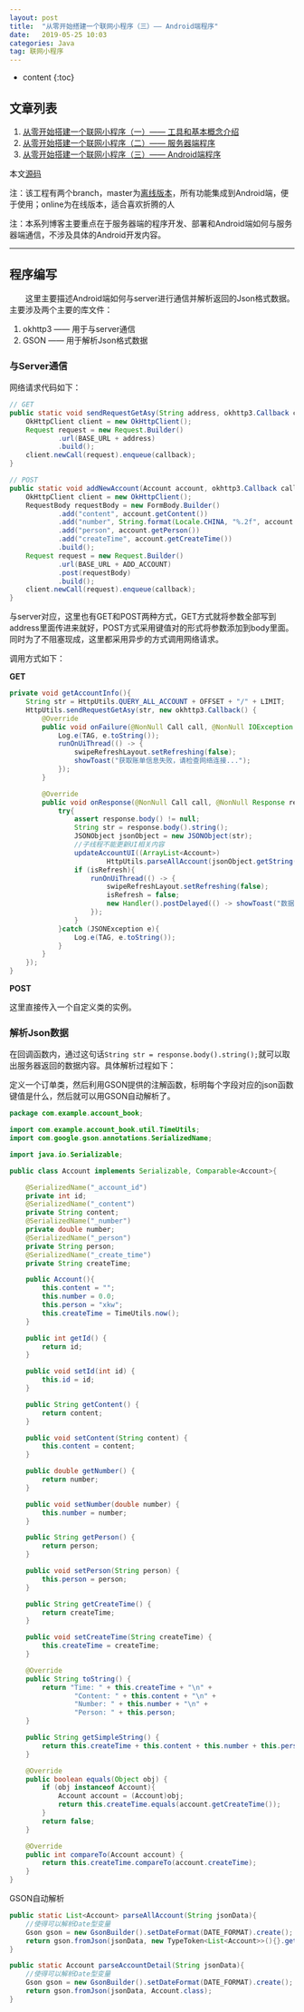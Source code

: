 ```yaml
---
layout: post
title:  "从零开始搭建一个联网小程序（三）—— Android端程序"
date:   2019-05-25 10:03
categories: Java
tag: 联网小程序
---
```


* content
{:toc}


## 文章列表

1. [从零开始搭建一个联网小程序（一）—— 工具和基本概念介绍](https://xkw168.github.io/2019/05/25/%E4%BB%8E%E9%9B%B6%E5%BC%80%E5%A7%8B%E6%90%AD%E5%BB%BA%E4%B8%80%E4%B8%AA%E8%81%94%E7%BD%91%E5%B0%8F%E7%A8%8B%E5%BA%8F-%E4%B8%80-%E5%B7%A5%E5%85%B7%E5%92%8C%E5%9F%BA%E6%9C%AC%E6%A6%82%E5%BF%B5%E4%BB%8B%E7%BB%8D/)
2. [从零开始搭建一个联网小程序（二）—— 服务器端程序](https://xkw168.github.io/2019/05/25/%E4%BB%8E%E9%9B%B6%E5%BC%80%E5%A7%8B%E6%90%AD%E5%BB%BA%E4%B8%80%E4%B8%AA%E8%81%94%E7%BD%91%E5%B0%8F%E7%A8%8B%E5%BA%8F-%E4%BA%8C-%E6%9C%8D%E5%8A%A1%E5%99%A8%E7%AB%AF%E7%A8%8B%E5%BA%8F/)
3. [从零开始搭建一个联网小程序（三）—— Android端程序](https://xkw168.github.io/2019/05/25/%E4%BB%8E%E9%9B%B6%E5%BC%80%E5%A7%8B%E6%90%AD%E5%BB%BA%E4%B8%80%E4%B8%AA%E8%81%94%E7%BD%91%E5%B0%8F%E7%A8%8B%E5%BA%8F-%E4%B8%89-Android%E7%AB%AF%E7%A8%8B%E5%BA%8F/)

本文[源码](https://github.com/xkw168/account_book/tree/online)

注：该工程有两个branch，master为[离线版本](https://github.com/xkw168/account_book/releases)，所有功能集成到Android端，便于使用；online为在线版本，适合喜欢折腾的人

注：本系列博客主要重点在于服务器端的程序开发、部署和Android端如何与服务器端通信，不涉及具体的Android开发内容。

---

## 程序编写

&emsp;&emsp;这里主要描述Android端如何与server进行通信并解析返回的Json格式数据。主要涉及两个主要的库文件：

1. okhttp3 —— 用于与server通信
2. GSON —— 用于解析Json格式数据

### 与Server通信

网络请求代码如下：

```java
// GET
public static void sendRequestGetAsy(String address, okhttp3.Callback callback){
    OkHttpClient client = new OkHttpClient();
    Request request = new Request.Builder()
            .url(BASE_URL + address)
            .build();
    client.newCall(request).enqueue(callback);
}

// POST
public static void addNewAccount(Account account, okhttp3.Callback callback){
    OkHttpClient client = new OkHttpClient();
    RequestBody requestBody = new FormBody.Builder()
            .add("content", account.getContent())
            .add("number", String.format(Locale.CHINA, "%.2f", account.getNumber()))
            .add("person", account.getPerson())
            .add("createTime", account.getCreateTime())
            .build();
    Request request = new Request.Builder()
            .url(BASE_URL + ADD_ACCOUNT)
            .post(requestBody)
            .build();
    client.newCall(request).enqueue(callback);
}
```

与server对应，这里也有GET和POST两种方式，GET方式就将参数全部写到address里面传进来就好，POST方式采用键值对的形式将参数添加到body里面。同时为了不阻塞现成，这里都采用异步的方式调用网络请求。

调用方式如下：

**GET**

```java
private void getAccountInfo(){
    String str = HttpUtils.QUERY_ALL_ACCOUNT + OFFSET + "/" + LIMIT;
    HttpUtils.sendRequestGetAsy(str, new okhttp3.Callback() {
        @Override
        public void onFailure(@NonNull Call call, @NonNull IOException e) {
            Log.e(TAG, e.toString());
            runOnUiThread(() -> {
                swipeRefreshLayout.setRefreshing(false);
                showToast("获取账单信息失败，请检查网络连接...");
            });
        }

        @Override
        public void onResponse(@NonNull Call call, @NonNull Response response) throws IOException {
            try{
                assert response.body() != null;
                String str = response.body().string();
                JSONObject jsonObject = new JSONObject(str);
                //子线程不能更新UI相关内容
                updateAccountUI((ArrayList<Account>)
                        HttpUtils.parseAllAccount(jsonObject.getString(ACCOUNTS_INFO)));
                if (isRefresh){
                    runOnUiThread(() -> {
                        swipeRefreshLayout.setRefreshing(false);
                        isRefresh = false;
                        new Handler().postDelayed(() -> showToast("数据更新完毕"), 300);
                    });
                }
            }catch (JSONException e){
                Log.e(TAG, e.toString());
            }
        }
    });
}

```

**POST**

这里直接传入一个自定义类的实例。

### 解析Json数据

在回调函数内，通过这句话`String str = response.body().string();`就可以取出服务器返回的数据内容。具体解析过程如下：

定义一个订单类，然后利用GSON提供的注解函数，标明每个字段对应的json函数键值是什么，然后就可以用GSON自动解析了。

```java
package com.example.account_book;

import com.example.account_book.util.TimeUtils;
import com.google.gson.annotations.SerializedName;

import java.io.Serializable;

public class Account implements Serializable, Comparable<Account>{

    @SerializedName("_account_id")
    private int id;
    @SerializedName("_content")
    private String content;
    @SerializedName("_number")
    private double number;
    @SerializedName("_person")
    private String person;
    @SerializedName("_create_time")
    private String createTime;

    public Account(){
        this.content = "";
        this.number = 0.0;
        this.person = "xkw";
        this.createTime = TimeUtils.now();
    }

    public int getId() {
        return id;
    }

    public void setId(int id) {
        this.id = id;
    }

    public String getContent() {
        return content;
    }

    public void setContent(String content) {
        this.content = content;
    }

    public double getNumber() {
        return number;
    }

    public void setNumber(double number) {
        this.number = number;
    }

    public String getPerson() {
        return person;
    }

    public void setPerson(String person) {
        this.person = person;
    }

    public String getCreateTime() {
        return createTime;
    }

    public void setCreateTime(String createTime) {
        this.createTime = createTime;
    }

    @Override
    public String toString() {
        return "Time: " + this.createTime + "\n" +
                "Content: " + this.content + "\n" +
                "Number: " + this.number + "\n" +
                "Person: " + this.person;
    }

    public String getSimpleString() {
        return this.createTime + this.content + this.number + this.person;
    }

    @Override
    public boolean equals(Object obj) {
        if (obj instanceof Account){
            Account account = (Account)obj;
            return this.createTime.equals(account.getCreateTime());
        }
        return false;
    }

    @Override
    public int compareTo(Account account) {
        return this.createTime.compareTo(account.createTime);
    }
}
```

GSON自动解析

```java
public static List<Account> parseAllAccount(String jsonData){
    //使得可以解析Date型变量
    Gson gson = new GsonBuilder().setDateFormat(DATE_FORMAT).create();
    return gson.fromJson(jsonData, new TypeToken<List<Account>>(){}.getType());
}

public static Account parseAccountDetail(String jsonData){
    //使得可以解析Date型变量
    Gson gson = new GsonBuilder().setDateFormat(DATE_FORMAT).create();
    return gson.fromJson(jsonData, Account.class);
}
```